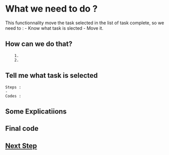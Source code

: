 # What we need to do ?

This functionnality move the task selected in the list of task complete, so we need to :
    - Know what task is slected
    - Move it.

## How can we do that?

        1.  
        2. 

## Tell me what task is selected

    Steps :
    - 
    Codes :

## Some Explicatiions

## Final code

## [Next Step](editTask.md)
